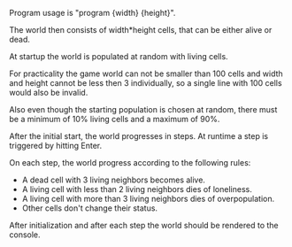 Program usage is "program {width} {height}".

The world then consists of width*height cells, that can be either alive or dead.

At startup the world is populated at random with living cells.

For practicality the game world can not be smaller than 100 cells
and width and height cannot be less then 3 individually,
so a single line with 100 cells would also be invalid.

Also even though the starting population is chosen at random,
there must be a minimum of 10% living cells and a maximum of 90%.

After the initial start, the world progresses in steps.
At runtime a step is triggered by hitting Enter.

On each step, the world progress according to the following rules:
 * A dead cell with 3 living neighbors becomes alive.
 * A living cell with less than 2 living neighbors dies of loneliness.
 * A living cell with more than 3 living neighbors dies of overpopulation.
 * Other cells don't change their status.

After initialization and after each step
the world should be rendered to the console.
